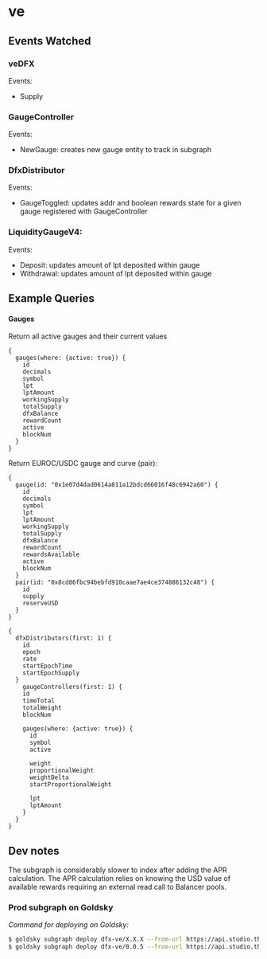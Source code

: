 # ve

## Events Watched

### veDFX

Events:

- Supply

### GaugeController

Events:

- NewGauge: creates new gauge entity to track in subgraph

### DfxDistributor

Events:

- GaugeToggled: updates addr and boolean rewards state for a given gauge registered with GaugeController

### LiquidityGaugeV4:

Events:

- Deposit: updates amount of lpt deposited within gauge
- Withdrawal: updates amount of lpt deposited within gauge

## Example Queries

#### Gauges

Return all active gauges and their current values

```
{
  gauges(where: {active: true}) {
    id
    decimals
    symbol
    lpt
    lptAmount
    workingSupply
    totalSupply
    dfxBalance
    rewardCount
    active
    blockNum
  }
}
```

Return EUROC/USDC gauge and curve (pair):

```
{
  gauge(id: "0x1e07d4dad0614a811a12bdcd66016f48c6942a60") {
    id
    decimals
    symbol
    lpt
    lptAmount
    workingSupply
    totalSupply
    dfxBalance
    rewardCount
    rewardsAvailable
    active
    blockNum
  }
  pair(id: "0x8cd86fbc94bebfd910caae7ae4ce374886132c48") {
    id
    supply
    reserveUSD
  }
}
```

```
{
  dfxDistributors(first: 1) {
    id
    epoch
    rate
    startEpochTime
    startEpochSupply
  }
	gaugeControllers(first: 1) {
    id
    timeTotal
    totalWeight
    blockNum

    gauges(where: {active: true}) {
      id
      symbol
      active

      weight
      proportionalWeight
      weightDelta
      startProportionalWeight

      lpt
      lptAmount
    }
  }
}
```

## Dev notes

The subgraph is considerably slower to index after adding the APR calculation. The APR calculation relies on knowing the USD value of available rewards requiring an external read call to Balancer pools.

### Prod subgraph on Goldsky

_Command for deploying on Goldsky:_

```bash
$ goldsky subgraph deploy dfx-ve/X.X.X --from-url https://api.studio.thegraph.com/query/41366/dfx-ve-test/vX.X.X
$ goldsky subgraph deploy dfx-ve/0.0.5 --from-url https://api.studio.thegraph.com/query/41366/dfx-ve-test/v0.0.122
```
